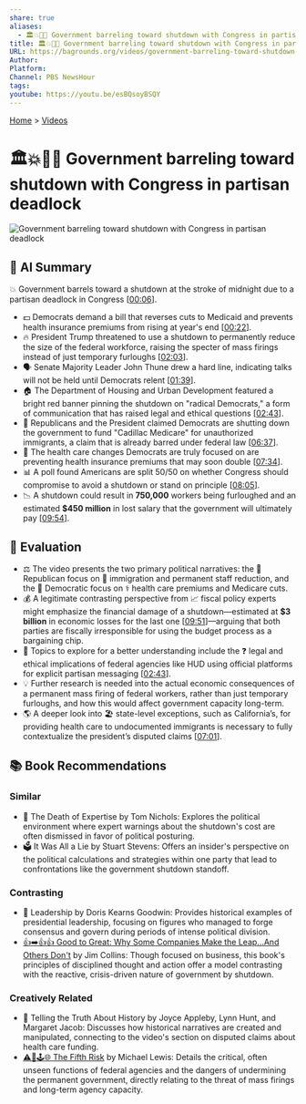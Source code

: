 ```yaml
---
share: true
aliases:
  - 🏛️💥🧱🚫 Government barreling toward shutdown with Congress in partisan deadlock
title: 🏛️💥🧱🚫 Government barreling toward shutdown with Congress in partisan deadlock
URL: https://bagrounds.org/videos/government-barreling-toward-shutdown-with-congress-in-partisan-deadlock
Author:
Platform:
Channel: PBS NewsHour
tags:
youtube: https://youtu.be/esBQsoyBSQY
---
```

[Home](../index.md) > [Videos](./index.md)  
# 🏛️💥🧱🚫 Government barreling toward shutdown with Congress in partisan deadlock  
![Government barreling toward shutdown with Congress in partisan deadlock](https://youtu.be/esBQsoyBSQY)  
  
## 🤖 AI Summary  
💥 Government barrels toward a shutdown at the stroke of midnight due to a partisan deadlock in Congress \[[00:06](http://www.youtube.com/watch?v=esBQsoyBSQY&t=6)].  
  
* 💵 Democrats demand a bill that reverses cuts to Medicaid and prevents health insurance premiums from rising at year's end \[[00:22](http://www.youtube.com/watch?v=esBQsoyBSQY&t=22)].  
* 🔥 President Trump threatened to use a shutdown to permanently reduce the size of the federal workforce, raising the specter of mass firings instead of just temporary furloughs \[[02:03](http://www.youtube.com/watch?v=esBQsoyBSQY&t=123)].  
* 🗣️ Senate Majority Leader John Thune drew a hard line, indicating talks will not be held until Democrats relent \[[01:39](http://www.youtube.com/watch?v=esBQsoyBSQY&t=99)].  
* 🏠 The Department of Housing and Urban Development featured a bright red banner pinning the shutdown on "radical Democrats," a form of communication that has raised legal and ethical questions \[[02:43](http://www.youtube.com/watch?v=esBQsoyBSQY&t=163)].  
* 🛑 Republicans and the President claimed Democrats are shutting down the government to fund "Cadillac Medicare" for unauthorized immigrants, a claim that is already barred under federal law \[[06:37](http://www.youtube.com/watch?v=esBQsoyBSQY&t=397)].  
* 🏥 The health care changes Democrats are truly focused on are preventing health insurance premiums that may soon double \[[07:34](http://www.youtube.com/watch?v=esBQsoyBSQY&t=454)].  
* 📊 A poll found Americans are split 50/50 on whether Congress should compromise to avoid a shutdown or stand on principle \[[08:05](http://www.youtube.com/watch?v=esBQsoyBSQY&t=485)].  
* 📉 A shutdown could result in **750,000** workers being furloughed and an estimated **$450 million** in lost salary that the government will ultimately pay \[[09:54](http://www.youtube.com/watch?v=esBQsoyBSQY&t=594)].  
  
## 🤔 Evaluation  
- ⚖️ The video presents the two primary political narratives: the 🐘 Republican focus on 🛃 immigration and permanent staff reduction, and the 🤝 Democratic focus on ⚕️ health care premiums and Medicare cuts.  
- 💰 A legitimate contrasting perspective from 📈 fiscal policy experts might emphasize the financial damage of a shutdown—estimated at **$3 billion** in economic losses for the last one \[[09:51](http://www.youtube.com/watch?v=esBQsoyBSQY&t=591)]—arguing that both parties are fiscally irresponsible for using the budget process as a bargaining chip.  
- 📜 Topics to explore for a better understanding include the ❓ legal and ethical implications of federal agencies like HUD using official platforms for explicit partisan messaging \[[02:43](http://www.youtube.com/watch?v=esBQsoyBSQY&t=163)].  
- 💡 Further research is needed into the actual economic consequences of a permanent mass firing of federal workers, rather than just temporary furloughs, and how this would affect government capacity long-term.  
- 🌎 A deeper look into 🏖️ state-level exceptions, such as California’s, for providing health care to undocumented immigrants is necessary to fully contextualize the president’s disputed claims \[[07:01](http://www.youtube.com/watch?v=esBQsoyBSQY&t=421)].  
  
## 📚 Book Recommendations  
### Similar  
* 📘 The Death of Expertise by Tom Nichols: Explores the political environment where expert warnings about the shutdown's cost are often dismissed in favor of political posturing.  
* 🗳️ It Was All a Lie by Stuart Stevens: Offers an insider's perspective on the political calculations and strategies within one party that lead to confrontations like the government shutdown standoff.  
  
### Contrasting  
* 🤝 Leadership by Doris Kearns Goodwin: Provides historical examples of presidential leadership, focusing on figures who managed to forge consensus and govern during periods of intense political division.  
* [👍➡️👍👍 Good to Great: Why Some Companies Make the Leap...And Others Don't](../books/good-to-great.md) by Jim Collins: Though focused on business, this book's principles of disciplined thought and action offer a model contrasting with the reactive, crisis-driven nature of government by shutdown.  
  
### Creatively Related  
* 🤥 Telling the Truth About History by Joyce Appleby, Lynn Hunt, and Margaret Jacob: Discusses how historical narratives are created and manipulated, connecting to the video's section on disputed claims about health care funding.  
* [⚠️🥴🕹️🌐 The Fifth Risk](../books/the-fifth-risk.md) by Michael Lewis: Details the critical, often unseen functions of federal agencies and the dangers of undermining the permanent government, directly relating to the threat of mass firings and long-term agency capacity.